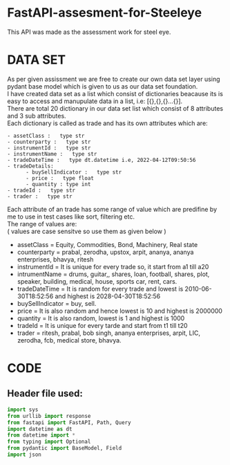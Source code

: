 # FastAPI-assesment-for-Steeleye
This API was made as the  assessment work for steel eye.

# DATA SET
As per given assissment we are free to create  our own data set layer using pydant base model which is given to us as our data set foundation.  
I have created data set as a list which consist of dictionaries beacause its is easy to access and manupulate data in a list, i.e: [{},{},{}...{}].  
There are total 20 dictionary in our data set list which consist of 8 attributes and 3 sub attributes.  
Each dictionary is called as trade and has its own attributes which are: 

    - assetClass :   type str
    - counterparty :   type str
    - instrumentId :   type str
    - instrumentName :   type str
    - tradeDateTime :   type dt.datetime i.e, 2022-04-12T09:50:56
    - tradeDetails:
          - buySellIndicator :   type str
          - price :   type float
          - quantity : type int
    - tradeId :   type str
    - trader :   type str  
  
Each attribute of an trade has some range of value which are predifine by me to use in test cases like sort, filtering etc.  
The range of values are:  
( values are case sensitve so use them as given below )  
- assetClass          =  Equity, Commodities, Bond, Machinery, Real state  
- counterparty      =  prabal, zerodha, upstox, arpit, ananya, ananya enterprises, bhavya, ritesh  
- instrumentId      =  It is unique for every trade so, it start from a1 till a20  
- intrumentName     =  drums, guitar,, shares, loan, football, shares, plot, speaker, building, medical, house, sports car, rent, cars.  
- tradeDateTime     =  It is random for every trade and lowest is 2010-06-30T18:52:56 and highest is 2028-04-30T18:52:56  
- buySellIndicator  =  buy, sell.  
- price             =  It is also random and hence lowest is 10 and highest is 2000000  
- quantity          =  It is also random, lowest is 1 and highest is 1000  
- tradeId           =  It is unique for every tarde and start from t1 till t20  
- trader            =  ritesh, prabal, bob singh, ananya enterprises, arpit, LIC, zerodha, fcb, medical store, bhavya.

# CODE  

## Header file used:
``` python
import sys
from urllib import response
from fastapi import FastAPI, Path, Query
import datetime as dt
from datetime import *
from typing import Optional
from pydantic import BaseModel, Field
import json
```
